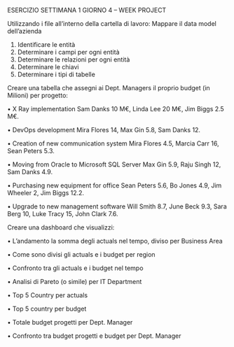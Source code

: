 ESERCIZIO SETTIMANA 1 GIORNO 4 – WEEK PROJECT

Utilizzando i file all’interno della cartella di lavoro:
Mappare il data model dell’azienda
1.	Identificare le entità
2.	Determinare i campi per ogni entità
3.	Determinare le relazioni per ogni entità
4.	Determinare le chiavi
5.	Determinare i tipi di tabelle
 
Creare una tabella che assegni ai Dept. Managers il proprio budget (in Milioni) per progetto:

•	X Ray implementation
Sam Danks	10 M€,
Linda Lee	20 M€,
Jim Biggs	2.5 M€.

•	DevOps development
Mira Flores	14,
Max Gin	5.8,
Sam Danks	12.

•	Creation of new communication system
Mira Flores	4.5,
Marcia Carr	16,
Sean Peters	5.3.

•	Moving from Oracle to Microsoft SQL Server
Max Gin	5.9,
Raju Singh	12,
Sam Danks	4.9.

•	Purchasing new equipment for office
Sean Peters	5.6,
Bo Jones	4.9,
Jim Wheeler	2,
Jim Biggs	12.2.

•	Upgrade to new management software
Will Smith	8.7,
June Beck	9.3,
Sara Berg	10,
Luke Tracy	15,
John Clark	7.6.


Creare una dashboard che visualizzi:

•	L’andamento la somma degli actuals nel tempo, diviso per Business Area

•	Come sono divisi gli actuals e i budget per region

•	Confronto tra gli actuals e i budget nel tempo

•	Analisi di Pareto (o simile) per IT Department

•	Top 5 Country per actuals

•	Top 5 country per budget

•	Totale budget progetti per Dept. Manager

•	Confronto tra budget progetti e budget per Dept. Manager
